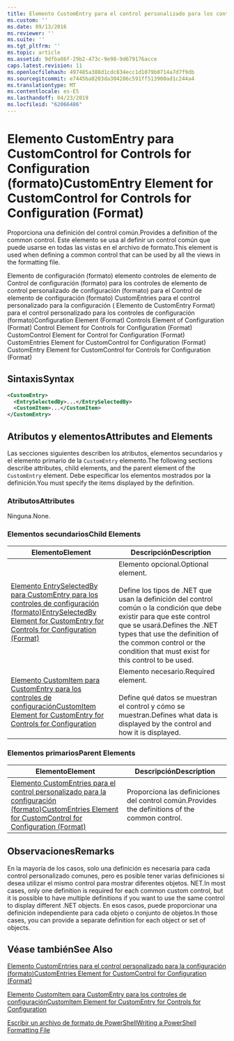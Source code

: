 ```yaml
---
title: Elemento CustomEntry para el control personalizado para los controles de configuración (formato) | Microsoft Docs
ms.custom: ''
ms.date: 09/13/2016
ms.reviewer: ''
ms.suite: ''
ms.tgt_pltfrm: ''
ms.topic: article
ms.assetid: 9dfba86f-29b2-473c-9e98-9d679176acce
caps.latest.revision: 11
ms.openlocfilehash: 497485a388d1cdc834ecc1d1079b0714a7d7f9db
ms.sourcegitcommit: e7445ba8203da304286c591ff513900ad1c244a4
ms.translationtype: MT
ms.contentlocale: es-ES
ms.lasthandoff: 04/23/2019
ms.locfileid: "62066486"
---
```

# <a name="customentry-element-for-customcontrol-for-controls-for-configuration-format"></a><span data-ttu-id="415ba-102">Elemento CustomEntry para CustomControl for Controls for Configuration (formato)</span><span class="sxs-lookup"><span data-stu-id="415ba-102">CustomEntry Element for CustomControl for Controls for Configuration (Format)</span></span>

<span data-ttu-id="415ba-103">Proporciona una definición del control común.</span><span class="sxs-lookup"><span data-stu-id="415ba-103">Provides a definition of the common control.</span></span> <span data-ttu-id="415ba-104">Este elemento se usa al definir un control común que puede usarse en todas las vistas en el archivo de formato.</span><span class="sxs-lookup"><span data-stu-id="415ba-104">This element is used when defining a common control that can be used by all the views in the formatting file.</span></span>

<span data-ttu-id="415ba-105">Elemento de configuración (formato) elemento controles de elemento de Control de configuración (formato) para los controles de elemento de control personalizado de configuración (formato) para el Control de elemento de configuración (formato) CustomEntries para el control personalizado para la configuración ( Elemento de CustomEntry Format) para el control personalizado para los controles de configuración (formato)</span><span class="sxs-lookup"><span data-stu-id="415ba-105">Configuration Element (Format) Controls Element of Configuration (Format) Control Element for Controls for Configuration (Format) CustomControl Element for Control for Configuration (Format) CustomEntries Element for CustomControl for Configuration (Format) CustomEntry Element for CustomControl for Controls for Configuration (Format)</span></span>

## <a name="syntax"></a><span data-ttu-id="415ba-106">Sintaxis</span><span class="sxs-lookup"><span data-stu-id="415ba-106">Syntax</span></span>

```xml
<CustomEntry>
  <EntrySelectedBy>...</EntrySelectedBy>
  <CustomItem>...</CustomItem>
</CustomEntry>

```

## <a name="attributes-and-elements"></a><span data-ttu-id="415ba-107">Atributos y elementos</span><span class="sxs-lookup"><span data-stu-id="415ba-107">Attributes and Elements</span></span>

<span data-ttu-id="415ba-108">Las secciones siguientes describen los atributos, elementos secundarios y el elemento primario de la `CustomEntry` elemento.</span><span class="sxs-lookup"><span data-stu-id="415ba-108">The following sections describe attributes, child elements, and the parent element of the `CustomEntry` element.</span></span> <span data-ttu-id="415ba-109">Debe especificar los elementos mostrados por la definición.</span><span class="sxs-lookup"><span data-stu-id="415ba-109">You must specify the items displayed by the definition.</span></span>

### <a name="attributes"></a><span data-ttu-id="415ba-110">Atributos</span><span class="sxs-lookup"><span data-stu-id="415ba-110">Attributes</span></span>

<span data-ttu-id="415ba-111">Ninguna.</span><span class="sxs-lookup"><span data-stu-id="415ba-111">None.</span></span>

### <a name="child-elements"></a><span data-ttu-id="415ba-112">Elementos secundarios</span><span class="sxs-lookup"><span data-stu-id="415ba-112">Child Elements</span></span>

|<span data-ttu-id="415ba-113">Elemento</span><span class="sxs-lookup"><span data-stu-id="415ba-113">Element</span></span>|<span data-ttu-id="415ba-114">Descripción</span><span class="sxs-lookup"><span data-stu-id="415ba-114">Description</span></span>|
|-------------|-----------------|
|[<span data-ttu-id="415ba-115">Elemento EntrySelectedBy para CustomEntry para los controles de configuración (formato)</span><span class="sxs-lookup"><span data-stu-id="415ba-115">EntrySelectedBy Element for CustomEntry for Controls for Configuration (Format)</span></span>](./entryselectedby-element-for-customentry-for-controls-for-configuration-format.md)|<span data-ttu-id="415ba-116">Elemento opcional.</span><span class="sxs-lookup"><span data-stu-id="415ba-116">Optional element.</span></span><br /><br /> <span data-ttu-id="415ba-117">Define los tipos de .NET que usan la definición del control común o la condición que debe existir para que este control que se usará.</span><span class="sxs-lookup"><span data-stu-id="415ba-117">Defines the .NET types that use the definition of the common control or the condition that must exist for this control to be used.</span></span>|
|[<span data-ttu-id="415ba-118">Elemento CustomItem para CustomEntry para los controles de configuración</span><span class="sxs-lookup"><span data-stu-id="415ba-118">CustomItem Element for CustomEntry for Controls for Configuration</span></span>](./customitem-element-for-customentry-for-controls-for-configuration-format.md)|<span data-ttu-id="415ba-119">Elemento necesario.</span><span class="sxs-lookup"><span data-stu-id="415ba-119">Required element.</span></span><br /><br /> <span data-ttu-id="415ba-120">Define qué datos se muestran el control y cómo se muestran.</span><span class="sxs-lookup"><span data-stu-id="415ba-120">Defines what data is displayed by the control and how it is displayed.</span></span>|

### <a name="parent-elements"></a><span data-ttu-id="415ba-121">Elementos primarios</span><span class="sxs-lookup"><span data-stu-id="415ba-121">Parent Elements</span></span>

|<span data-ttu-id="415ba-122">Elemento</span><span class="sxs-lookup"><span data-stu-id="415ba-122">Element</span></span>|<span data-ttu-id="415ba-123">Descripción</span><span class="sxs-lookup"><span data-stu-id="415ba-123">Description</span></span>|
|-------------|-----------------|
|[<span data-ttu-id="415ba-124">Elemento CustomEntries para el control personalizado para la configuración (formato)</span><span class="sxs-lookup"><span data-stu-id="415ba-124">CustomEntries Element for CustomControl for Configuration (Format)</span></span>](./customentries-element-for-customcontrol-for-controls-for-configuration-format.md)|<span data-ttu-id="415ba-125">Proporciona las definiciones del control común.</span><span class="sxs-lookup"><span data-stu-id="415ba-125">Provides the definitions of the common control.</span></span>|

## <a name="remarks"></a><span data-ttu-id="415ba-126">Observaciones</span><span class="sxs-lookup"><span data-stu-id="415ba-126">Remarks</span></span>

<span data-ttu-id="415ba-127">En la mayoría de los casos, solo una definición es necesaria para cada control personalizado comunes, pero es posible tener varias definiciones si desea utilizar el mismo control para mostrar diferentes objetos. NET.</span><span class="sxs-lookup"><span data-stu-id="415ba-127">In most cases, only one definition is required for each common custom control, but it is possible to have multiple definitions if you want to use the same control to display different .NET objects.</span></span> <span data-ttu-id="415ba-128">En esos casos, puede proporcionar una definición independiente para cada objeto o conjunto de objetos.</span><span class="sxs-lookup"><span data-stu-id="415ba-128">In those cases, you can provide a separate definition for each object or set of objects.</span></span>

## <a name="see-also"></a><span data-ttu-id="415ba-129">Véase también</span><span class="sxs-lookup"><span data-stu-id="415ba-129">See Also</span></span>

[<span data-ttu-id="415ba-130">Elemento CustomEntries para el control personalizado para la configuración (formato)</span><span class="sxs-lookup"><span data-stu-id="415ba-130">CustomEntries Element for CustomControl for Configuration (Format)</span></span>](./customentries-element-for-customcontrol-for-controls-for-configuration-format.md)

[<span data-ttu-id="415ba-131">Elemento CustomItem para CustomEntry para los controles de configuración</span><span class="sxs-lookup"><span data-stu-id="415ba-131">CustomItem Element for CustomEntry for Controls for Configuration</span></span>](./customitem-element-for-customentry-for-controls-for-configuration-format.md)

[<span data-ttu-id="415ba-132">Escribir un archivo de formato de PowerShell</span><span class="sxs-lookup"><span data-stu-id="415ba-132">Writing a PowerShell Formatting File</span></span>](./writing-a-powershell-formatting-file.md)
